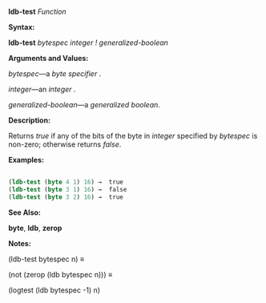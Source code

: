 **ldb-test** *Function* 



**Syntax:** 



**ldb-test** *bytespec integer ! generalized-boolean* 



**Arguments and Values:** 



*bytespec*—a *byte specifier* . 



*integer*—an *integer* . 



*generalized-boolean*—a *generalized boolean*. 



**Description:** 



Returns *true* if any of the bits of the byte in *integer* specified by *bytespec* is non-zero; otherwise returns *false*. 



**Examples:**
```lisp
 
(ldb-test (byte 4 1) 16) →  true 
(ldb-test (byte 3 1) 16) →  false 
(ldb-test (byte 3 2) 16) →  true 

```
**See Also:** 



**byte**, **ldb**, **zerop** 



**Notes:** 



(ldb-test bytespec n) ≡ 



(not (zerop (ldb bytespec n))) ≡ 



(logtest (ldb bytespec -1) n) 







 



 



